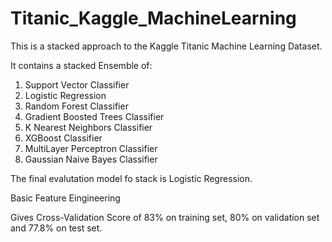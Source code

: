 # Titanic_Kaggle_MachineLearning

This is a stacked approach to the Kaggle Titanic Machine Learning Dataset.

It contains a stacked Ensemble of:
1. Support Vector Classifier
2. Logistic Regression
3. Random Forest Classifier
4. Gradient Boosted Trees Classifier
5. K Nearest Neighbors Classifier
6. XGBoost Classifier
7. MultiLayer Perceptron Classifier
8. Gaussian Naive Bayes Classifier

The final evalutation model fo stack is Logistic Regression.

Basic Feature Eingineering

Gives Cross-Validation Score of 83% on training set, 80% on validation set and 77.8% on test set.
